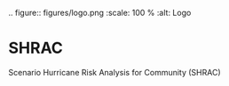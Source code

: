 .. figure:: figures/logo.png
   :scale: 100 %
   :alt: Logo

# SHRAC
Scenario Hurricane Risk Analysis for Community (SHRAC)
